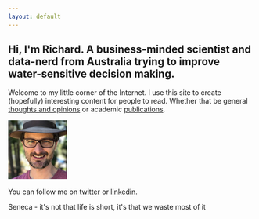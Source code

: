 ```yaml
---
layout: default
---
```


## Hi, I'm Richard. A business-minded scientist and data-nerd from Australia trying to improve water-sensitive decision making.

Welcome to my little corner of the Internet. I use this site to create (hopefully) interesting content for people to read. Whether that be general [thoughts and opinions](/writing) or academic [publications](/publications).

![Richard](/images/richard-square.jpg)

You can follow me on [twitter](https://twitter.com/richardlaugesen) or [linkedin](https://www.linkedin.com/in/richardlaugesen/).

Seneca - it's not that life is short, it's that we waste most of it

